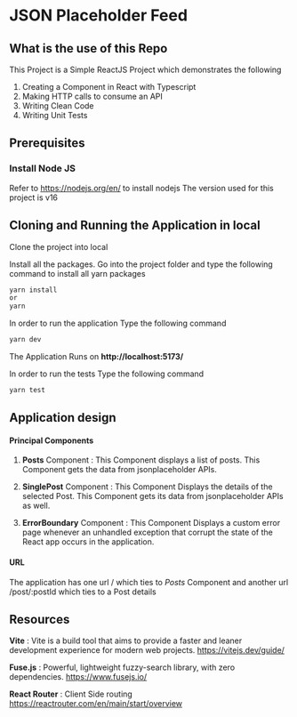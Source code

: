 # JSON Placeholder Feed

## What is the use of this Repo

This Project is a Simple ReactJS Project which demonstrates the following
1. Creating a Component in React with Typescript
2. Making HTTP calls to consume an API
3. Writing Clean Code
4. Writing Unit Tests

## Prerequisites

### Install Node JS
Refer to https://nodejs.org/en/ to install nodejs
The version used for this project is v16

## Cloning and Running the Application in local

Clone the project into local

Install all the packages. Go into the project folder and type the following command to install all yarn packages

```bash
yarn install
or
yarn
```

In order to run the application Type the following command

```bash
yarn dev
```

The Application Runs on **http://localhost:5173/**

In order to run the tests Type the following command

```bash
yarn test
```

## Application design

#### Principal Components

1. **Posts** Component : This Component displays a list of posts. This Component gets the data from jsonplaceholder APIs.

2. **SinglePost** Component : This Component Displays the details of the selected Post. This Component gets its data from jsonplaceholder APIs as well.

3. **ErrorBoundary** Component : This Component Displays a custom error page whenever an unhandled exception that corrupt the state of the React app occurs in the application.

#### URL

The application has one url / which ties to *Posts* Component and another url /post/:postId which ties to a Post details

## Resources

**Vite** : Vite is a build tool that aims to provide a faster and leaner development experience for modern web projects.
https://vitejs.dev/guide/

**Fuse.js** : Powerful, lightweight fuzzy-search library, with zero dependencies.
https://www.fusejs.io/

**React Router** : Client Side routing
https://reactrouter.com/en/main/start/overview
